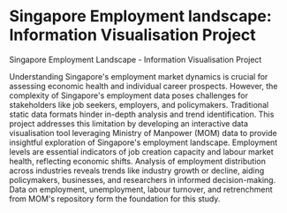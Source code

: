 # Singapore Employment landscape: Information Visualisation Project
Singapore Employment Landscape - Information Visualisation Project


Understanding Singapore's employment market dynamics is crucial for assessing economic
health and individual career prospects. However, the complexity of Singapore's employment data
poses challenges for stakeholders like job seekers, employers, and policymakers. Traditional static
data formats hinder in-depth analysis and trend identification. This project addresses this
limitation by developing an interactive data visualisation tool leveraging Ministry of Manpower
(MOM) data to provide insightful exploration of Singapore's employment landscape. Employment
levels are essential indicators of job creation capacity and labour market health, reflecting
economic shifts. Analysis of employment distribution across industries reveals trends like industry
growth or decline, aiding policymakers, businesses, and researchers in informed decision-making.
Data on employment, unemployment, labour turnover, and retrenchment from MOM's repository
form the foundation for this study.
